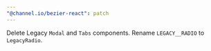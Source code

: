 ```yaml
---
"@channel.io/bezier-react": patch
---
```


Delete Legacy `Modal` and `Tabs` components. Rename `LEGACY__RADIO` to `LegacyRadio`.
